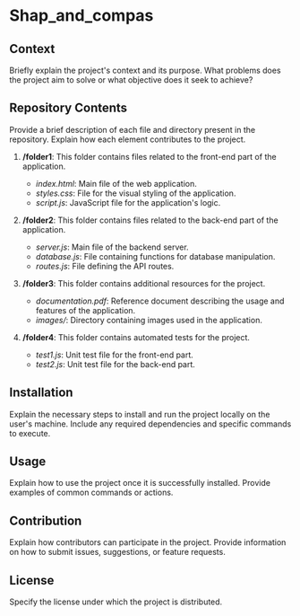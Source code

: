 # Shap_and_compas


## Context

Briefly explain the project's context and its purpose. What problems does the project aim to solve or what objective does it seek to achieve?

## Repository Contents

Provide a brief description of each file and directory present in the repository. Explain how each element contributes to the project.

1. **/folder1**: This folder contains files related to the front-end part of the application.
   - *index.html*: Main file of the web application.
   - *styles.css*: File for the visual styling of the application.
   - *script.js*: JavaScript file for the application's logic.

2. **/folder2**: This folder contains files related to the back-end part of the application.
   - *server.js*: Main file of the backend server.
   - *database.js*: File containing functions for database manipulation.
   - *routes.js*: File defining the API routes.

3. **/folder3**: This folder contains additional resources for the project.
   - *documentation.pdf*: Reference document describing the usage and features of the application.
   - *images/*: Directory containing images used in the application.

4. **/folder4**: This folder contains automated tests for the project.
   - *test1.js*: Unit test file for the front-end part.
   - *test2.js*: Unit test file for the back-end part.

## Installation

Explain the necessary steps to install and run the project locally on the user's machine. Include any required dependencies and specific commands to execute.

## Usage

Explain how to use the project once it is successfully installed. Provide examples of common commands or actions.

## Contribution

Explain how contributors can participate in the project. Provide information on how to submit issues, suggestions, or feature requests.

## License

Specify the license under which the project is distributed.
